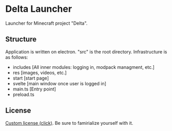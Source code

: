 # Delta Launcher

Launcher for Minecraft project "Delta". 

## Structure

Application is written on electron. "src" is the root directory. Infrastructure is as follows:

- includes [All inner modules: logging in, modpack managment, etc.]
- res [images, videos, etc.]
- start [start page]
- svelte [main window once user is logged in]
- main.ts [Entry point]
- preload.ts

## License

[Custom license (click)](https://github.com/AlbeeTheLoli/deltaLauncher/blob/master/LICENSE). Be sure to famirialize yourself with it.
